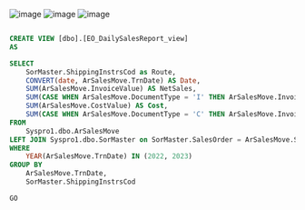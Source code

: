 ![image](https://github.com/kevinnwhenn/Kevin-Portfolio/assets/109677078/c56eb244-78b4-4541-b16e-9576b07fa372)
![image](https://github.com/kevinnwhenn/Kevin-Portfolio/assets/109677078/ba40a974-c937-451a-8c7c-43689a896dc3)
![image](https://github.com/kevinnwhenn/Kevin-Portfolio/assets/109677078/de00885f-dc6f-48fa-8365-e933294590d8)


```sql

CREATE VIEW [dbo].[EO_DailySalesReport_view]
AS 

SELECT
	SorMaster.ShippingInstrsCod as Route,
	CONVERT(date, ArSalesMove.TrnDate) AS Date,
	SUM(ArSalesMove.InvoiceValue) AS NetSales,
	SUM(CASE WHEN ArSalesMove.DocumentType = 'I' THEN ArSalesMove.InvoiceValue ELSE 0 END) as GrossSales,
	SUM(ArSalesMove.CostValue) AS Cost,
	SUM(CASE WHEN ArSalesMove.DocumentType = 'C' THEN ArSalesMove.InvoiceValue ELSE 0 END) as Returns
FROM
	Syspro1.dbo.ArSalesMove
LEFT JOIN Syspro1.dbo.SorMaster on SorMaster.SalesOrder = ArSalesMove.SalesOrder
WHERE
	YEAR(ArSalesMove.TrnDate) IN (2022, 2023)
GROUP BY
	ArSalesMove.TrnDate,
	SorMaster.ShippingInstrsCod

GO


```
